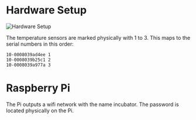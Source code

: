 # Hardware Setup

![Hardware Setup](hw_setup.png)

The temperature sensors are marked physically with 1 to 3.
This maps to the serial numbers in this order:

```
10-0008039ad4ee 1
10-0008039b25c1 2
10-0008039a977a 3
```
# Raspberry Pi
The Pi outputs a wifi network with the name incubator. The password is located physically on the Pi.
